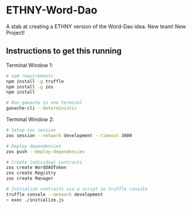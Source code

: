 # ETHNY-Word-Dao

A stab at creating a ETHNY version of the Word-Dao idea. New team! New Project!

## Instructions to get this running

Terminal Window 1:

```bash
# npm requirements
npm install -g truffle
npm install -g zos
npm install

# Run ganache in one terminal
ganache-cli --deterministic
```

Terminal Window 2:

```bash
# Setup zos session
zos session --network development --timeout 3600

# Deploy dependencies
zos push --deploy-dependencies

# Create individual contracts
zos create WordDAOToken
zos create Registry
zos create Manager

# Initialize contracts via a script in truffle console
truffle console --network development
> exec ./initialize.js
```
